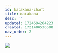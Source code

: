 ```yaml
---
id: katakana-chart
title: Katakana
desc: ''
updated: 1724694264223
created: 1721408536588
nav_order: 2
---
```


![](/assets/images/katakana-chart.png)
